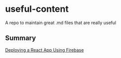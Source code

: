 # useful-content
A repo to maintain great .md files that are really useful

## Summary

[Deploying a React App Using Firebase](./deploying-a-react-app-using-firebase/deploying-a-react-app-using-firebase.md)
